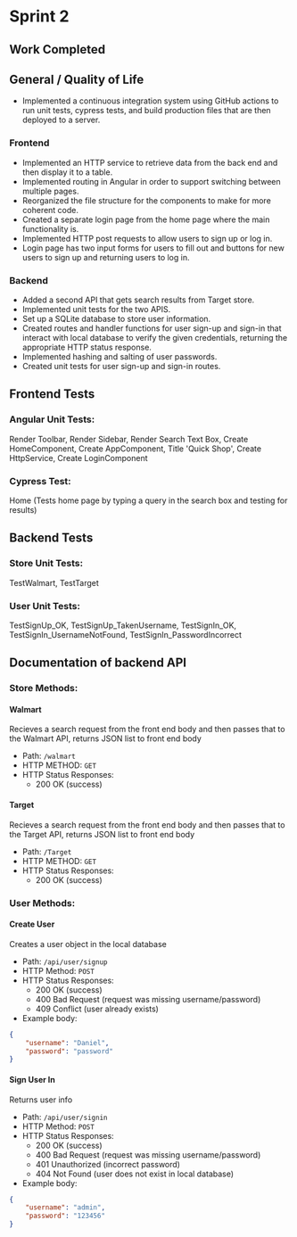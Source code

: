 # Sprint 2

## Work Completed

## General / Quality of Life
 - Implemented a continuous integration system using GitHub actions to run unit tests, cypress tests, and build production files that are then deployed to a server.


### Frontend
 - Implemented an HTTP service to retrieve data from the back end and then display it to a table.
 - Implemented routing in Angular in order to support switching between multiple pages. 
 - Reorganized the file structure for the components to make for more coherent code. 
 - Created a separate login page from the home page where the main functionality is.
 - Implemented HTTP post requests to allow users to sign up or log in.
 - Login page has two input forms for users to fill out and buttons for new users to sign up and returning users to log in.

### Backend
- Added a second API that gets search results from Target store. 
- Implemented unit tests for the two APIS.
- Set up a SQLite database to store user information.
- Created routes and handler functions for user sign-up and sign-in that interact with local database to verify the given credentials, returning the appropriate HTTP status response.
- Implemented hashing and salting of user passwords.
- Created unit tests for user sign-up and sign-in routes.

## Frontend Tests
### Angular Unit Tests:
Render Toolbar, Render Sidebar, Render Search Text Box, Create HomeComponent, Create AppComponent, Title 'Quick Shop', Create HttpService, Create LoginComponent
### Cypress Test:
Home (Tests home page by typing a query in the search box and testing for results)
## Backend Tests
### Store Unit Tests:
TestWalmart, TestTarget
### User Unit Tests:
TestSignUp_OK, TestSignUp_TakenUsername, TestSignIn_OK, TestSignIn_UsernameNotFound, TestSignIn_PasswordIncorrect

## Documentation of backend API

### Store Methods:
#### Walmart
Recieves a search request from the front end body and then passes that to the Walmart API, returns JSON list to front end body
- Path: `/walmart`
- HTTP  METHOD: `GET`
- HTTP Status Responses:
    - 200 OK (success)


#### Target
Recieves a search request from the front end body and then passes that to the Target API, returns JSON list to front end body
- Path: `/Target`
- HTTP  METHOD: `GET`
- HTTP Status Responses:
    - 200 OK (success)

### User Methods:
#### Create User
Creates a user object in the local database
- Path: `/api/user/signup`
- HTTP Method: `POST`
- HTTP Status Responses:
    - 200 OK (success)
    - 400 Bad Request (request was missing username/password)
    - 409 Conflict (user already exists)
- Example body:
```json
{
	"username": "Daniel",
	"password": "password"
}
```

#### Sign User In
Returns user info
- Path: `/api/user/signin`
- HTTP Method: `POST`
- HTTP Status Responses:
    - 200 OK (success)
    - 400 Bad Request (request was missing username/password)
    - 401 Unauthorized (incorrect password)
    - 404 Not Found (user does not exist in local database)
- Example body:
```json
{
	"username": "admin",
	"password": "123456"
}
```
